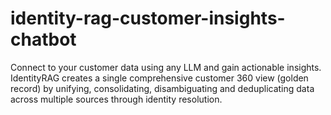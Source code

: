 # identity-rag-customer-insights-chatbot
Connect to your customer data using any LLM and gain actionable insights. IdentityRAG creates a single comprehensive customer 360 view (golden record) by unifying, consolidating, disambiguating and deduplicating data across multiple sources through identity resolution.

